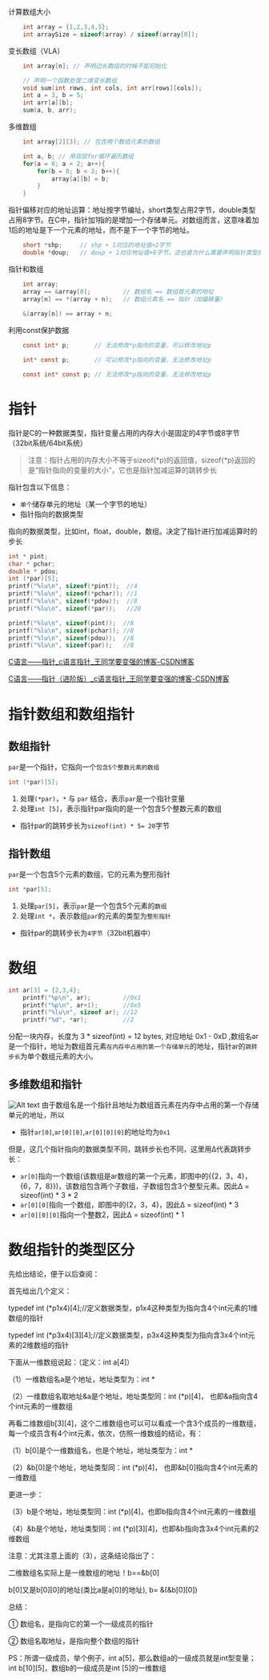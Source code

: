 计算数组大小

```c
    int array = {1,2,3,4,5};
    int arraySize = sizeof(array) / sizeof(array[0]);
```

变长数组（VLA）

```c
    int array[n]; // 声明边长数组的时候不能初始化

    // 声明一个函数处理二维变长数组
    void sum(int rows, int cols, int arr[rows][cols]);
    int a = 3, b = 5;
    int arr[a][b];
    sum(a, b, arr);
```

多维数组

```c
    int array[2][3]; // 包含两个数组元素的数组

    int a, b; // 用双层for循环遍历数组
    for(a = 0; a < 2; a++){
        for(b = 0; b < 3; b++){
            array[a][b] = b;
        }
    }
```

指针偏移对应的地址运算：地址按字节编址，short类型占用2字节，double类型占用8字节。在C中，指针加1指的是增加一个存储单元。对数组而言，这意味着加1后的地址是下一个元素的地址，而不是下一个字节的地址。

```c
    short *shp;     // shp + 1对应的地址值+2字节 
    double *doup;   // doup + 1对应地址值+8字节，这也是为什么需要声明指针类型的原因
```

指针和数组

```c
    int array;
    array == &array[0];         // 数组名 == 数组首元素的地址
    array[n] == *(array + n);   // 数组元素名 == 指针（加偏移量）
    
    &(array[n]) == array + n;
```

利用const保护数据

```c
    const int* p;       // 无法修改*p指向的变量，可以修改地址p

    int* const p;       // 可以修改*p指向的变量，无法修改地址p

    const int* const p; // 无法修改*p指向的变量，无法修改地址p
```

# 指针
指针是C的一种数据类型，指针变量占用的内存大小是固定的4字节或8字节（32bit系统/64bit系统）

>注意：指针占用的内存大小不等于sizeof(*p)的返回值，sizeof(*p)返回的是“指针指向的变量的大小”，它也是指针加减运算的跳转步长

指针包含以下信息：
- `单个`储存单元的地址（某一个字节的地址）
- 指针指向的数据类型

指向的数据类型，比如int，float，double，数组。决定了指针进行加减运算时的步长

```c
int * pint;
char * pchar;
double * pdou;
int (*par)[5];
printf("%lu\n", sizeof(*pint));  //4
printf("%lu\n", sizeof(*pchar)); //1
printf("%lu\n", sizeof(*pdou));  //8
printf("%lu\n", sizeof(*par));   //20

printf("%lu\n", sizeof(pint));  //8
printf("%lu\n", sizeof(pchar)); //8
printf("%lu\n", sizeof(pdou));  //8
printf("%lu\n", sizeof(par));   //8
```
[C语言——指针_c语言指针_王同学要变强的博客-CSDN博客](/media/C%E8%AF%AD%E8%A8%80%E2%80%94%E2%80%94%E6%8C%87%E9%92%88_c%E8%AF%AD%E8%A8%80%E6%8C%87%E9%92%88_%E7%8E%8B%E5%90%8C%E5%AD%A6%E8%A6%81%E5%8F%98%E5%BC%BA%E7%9A%84%E5%8D%9A%E5%AE%A2-CSDN%E5%8D%9A%E5%AE%A2.mhtml)

[C语言——指针（进阶版）_c语言指针_王同学要变强的博客-CSDN博客](/media/C%E8%AF%AD%E8%A8%80%E2%80%94%E2%80%94%E6%8C%87%E9%92%88%EF%BC%88%E8%BF%9B%E9%98%B6%E7%89%88%EF%BC%89_c%E8%AF%AD%E8%A8%80%E6%8C%87%E9%92%88_%E7%8E%8B%E5%90%8C%E5%AD%A6%E8%A6%81%E5%8F%98%E5%BC%BA%E7%9A%84%E5%8D%9A%E5%AE%A2-CSDN%E5%8D%9A%E5%AE%A2.mhtml)


# 指针数组和数组指针
## 数组指针
`par`是一个指针，它指向一个`包含5个整数元素的数组`
```c
int (*par)[5];
```
1. 处理`(*par)`，`*` 与 `par` 结合，表示`par`是一个指针变量
2. 处理`int [5]`，表示指针par指向的是一个包含5个整数元素的数组
- 指针par的跳转步长为`sizeof(int) * 5= 20`字节
## 指针数组
`par`是一个包含5个元素的数组，它的元素为整形指针
```c
int *par[5];
```
1. 处理`par[5]`，表示`par`是一个包含5个元素的`数组`
2. 处理`int *`，表示数组`par`的元素的类型为`整形指针`
- 指针par的跳转步长为`4字节`（32bit机器中）


# 数组
```c
int ar[3] = {2,3,4};
    printf("%p\n", ar);         //0x1
    printf("%p\n", ar+1);       //0x5
    printf("%lu\n", sizeof ar); //12
    printf("%d", *ar);          //2
```
分配一块内存，长度为 3 * sizeof(int) = 12 bytes, 对应地址 0x1 - 0xD ,数组名ar是一个指针，地址为数组首元素`在内存中占用的第一个存储单元`的地址，指针ar的`跳转步长`为单个数组元素的大小。

## 多维数组和指针
![Alt text](media/94e937096675ecd3bcb46f209581afe.jpg)
由于数组名是一个指针且地址为数组首元素在内存中占用的第一个存储单元的地址，所以
- 指针`ar[0]`,`ar[0][0]`,`ar[0][0][0]`的地址均为`0x1`

但是，这几个指针指向的数据类型不同，跳转步长也不同，这里用Δ代表跳转步长：

- `ar[0]`指向一个数组(该数组是ar数组的第一个元素，即图中的{{2，3，4}，{6，7，8}})，该数组包含两个子数组，子数组包含3个整型元素。因此Δ = sizeof(int) * 3 * 2
- `ar[0][0]`指向一个数组，即图中的{2，3，4}，因此Δ = sizeof(int) * 3
- `ar[0][0][0]`指向一个整数2，因此Δ = sizeof(int) * 1

# 数组指针的类型区分

先给出结论，便于以后查阅： 

    
  首先给出几个定义： 

    
  typedef int (*p1x4)[4];//定义数据类型，p1x4这种类型为指向含4个int元素的1维数组的指针 

    
  typedef int (*p3x4)[3][4];//定义数据类型，p3x4这种类型为指向含3x4个int元素的2维数组的指针 

    
    

    
  下面从一维数组说起：（定义：int a[4]） 

    
  （1）一维数组名a是个地址，地址类型为：int * 

    
  （2）一维数组名取地址&a是个地址，地址类型同：int (*p)[4]， 也即&a指向含4个int元素的一维数组 

    
    

    
  再看二维数组b[3][4]，这个二维数组也可以可以看成一个含3个成员的一维数组，每一个成员含有4个int元素，依次，仿照一维数组的结论，有： 

    
  （1）b[0]是个一维数组名，也是个地址，地址类型为：int * 

    
  （2）&b[0]是个地址，地址类型同：int (*p)[4]， 也即&b[0]指向含4个int元素的一维数组 

    
  更进一步： 

    
  （3）b是个地址，地址类型同：int (*p)[4]，也即b指向含4个int元素的一维数组 

    
  （4）&b是个地址，地址类型同：int (*p)[3][4]，也即&b指向含3x4个int元素的2维数组 

    
  注意：尤其注意上面的（3），这条结论指出了： 
 
  二维数组名实际上是一维数组的地址！b==&b[0] 
 
  b[0]又是b[0][0]的地址(类比a是a[0]的地址), b= &(&b[0][0])  
    
    

    
  总结： 

    
  ① 数组名，是指向它的第一个一级成员的指针 

    
  ② 数组名取地址，是指向整个数组的指针 

    
  PS：所谓一级成员，举个例子，int a[5]，那么数组a的一级成员就是int型变量；int b[10][5]，数组b的一级成员是int [5]的一维数组 